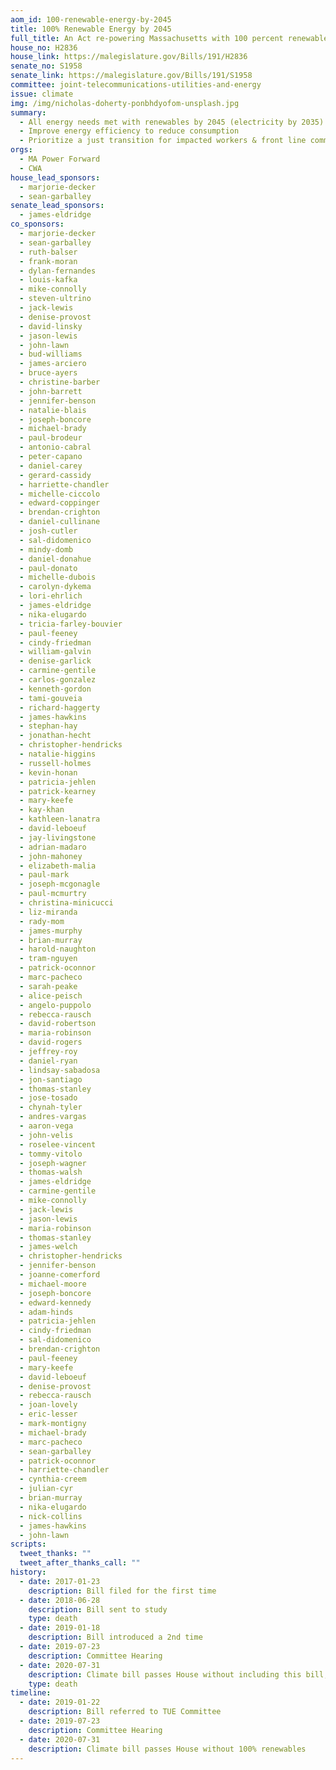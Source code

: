 ```yaml
---
aom_id: 100-renewable-energy-by-2045
title: 100% Renewable Energy by 2045
full_title: An Act re-powering Massachusetts with 100 percent renewable energy
house_no: H2836
house_link: https://malegislature.gov/Bills/191/H2836
senate_no: S1958
senate_link: https://malegislature.gov/Bills/191/S1958
committee: joint-telecommunications-utilities-and-energy
issue: climate
img: /img/nicholas-doherty-ponbhdyofom-unsplash.jpg
summary:
  - All energy needs met with renewables by 2045 (electricity by 2035)
  - Improve energy efficiency to reduce consumption
  - Prioritize a just transition for impacted workers & front line communities
orgs:
  - MA Power Forward
  - CWA
house_lead_sponsors:
  - marjorie-decker
  - sean-garballey
senate_lead_sponsors:
  - james-eldridge
co_sponsors:
  - marjorie-decker
  - sean-garballey
  - ruth-balser
  - frank-moran
  - dylan-fernandes
  - louis-kafka
  - mike-connolly
  - steven-ultrino
  - jack-lewis
  - denise-provost
  - david-linsky
  - jason-lewis
  - john-lawn
  - bud-williams
  - james-arciero
  - bruce-ayers
  - christine-barber
  - john-barrett
  - jennifer-benson
  - natalie-blais
  - joseph-boncore
  - michael-brady
  - paul-brodeur
  - antonio-cabral
  - peter-capano
  - daniel-carey
  - gerard-cassidy
  - harriette-chandler
  - michelle-ciccolo
  - edward-coppinger
  - brendan-crighton
  - daniel-cullinane
  - josh-cutler
  - sal-didomenico
  - mindy-domb
  - daniel-donahue
  - paul-donato
  - michelle-dubois
  - carolyn-dykema
  - lori-ehrlich
  - james-eldridge
  - nika-elugardo
  - tricia-farley-bouvier
  - paul-feeney
  - cindy-friedman
  - william-galvin
  - denise-garlick
  - carmine-gentile
  - carlos-gonzalez
  - kenneth-gordon
  - tami-gouveia
  - richard-haggerty
  - james-hawkins
  - stephan-hay
  - jonathan-hecht
  - christopher-hendricks
  - natalie-higgins
  - russell-holmes
  - kevin-honan
  - patricia-jehlen
  - patrick-kearney
  - mary-keefe
  - kay-khan
  - kathleen-lanatra
  - david-leboeuf
  - jay-livingstone
  - adrian-madaro
  - john-mahoney
  - elizabeth-malia
  - paul-mark
  - joseph-mcgonagle
  - paul-mcmurtry
  - christina-minicucci
  - liz-miranda
  - rady-mom
  - james-murphy
  - brian-murray
  - harold-naughton
  - tram-nguyen
  - patrick-oconnor
  - marc-pacheco
  - sarah-peake
  - alice-peisch
  - angelo-puppolo
  - rebecca-rausch
  - david-robertson
  - maria-robinson
  - david-rogers
  - jeffrey-roy
  - daniel-ryan
  - lindsay-sabadosa
  - jon-santiago
  - thomas-stanley
  - jose-tosado
  - chynah-tyler
  - andres-vargas
  - aaron-vega
  - john-velis
  - roselee-vincent
  - tommy-vitolo
  - joseph-wagner
  - thomas-walsh
  - james-eldridge
  - carmine-gentile
  - mike-connolly
  - jack-lewis
  - jason-lewis
  - maria-robinson
  - thomas-stanley
  - james-welch
  - christopher-hendricks
  - jennifer-benson
  - joanne-comerford
  - michael-moore
  - joseph-boncore
  - edward-kennedy
  - adam-hinds
  - patricia-jehlen
  - cindy-friedman
  - sal-didomenico
  - brendan-crighton
  - paul-feeney
  - mary-keefe
  - david-leboeuf
  - denise-provost
  - rebecca-rausch
  - joan-lovely
  - eric-lesser
  - mark-montigny
  - michael-brady
  - marc-pacheco
  - sean-garballey
  - patrick-oconnor
  - harriette-chandler
  - cynthia-creem
  - julian-cyr
  - brian-murray
  - nika-elugardo
  - nick-collins
  - james-hawkins
  - john-lawn
scripts:
  tweet_thanks: ""
  tweet_after_thanks_call: ""
history:
  - date: 2017-01-23
    description: Bill filed for the first time
  - date: 2018-06-28
    description: Bill sent to study
    type: death
  - date: 2019-01-18
    description: Bill introduced a 2nd time
  - date: 2019-07-23
    description: Committee Hearing
  - date: 2020-07-31
    description: Climate bill passes House without including this bill, Bill sent to study
    type: death
timeline:
  - date: 2019-01-22
    description: Bill referred to TUE Committee
  - date: 2019-07-23
    description: Committee Hearing
  - date: 2020-07-31
    description: Climate bill passes House without 100% renewables
---
```

